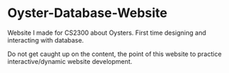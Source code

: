 # Oyster-Database-Website
Website I made for CS2300 about Oysters. First time designing and interacting with database. 

Do not get caught up on the content, the point of this website to practice interactive/dynamic website development.
